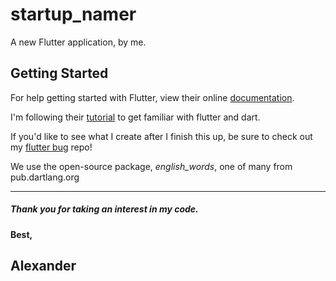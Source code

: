 # startup_namer

A new Flutter application, by me.

## Getting Started

For help getting started with Flutter, view their online
[documentation](https://flutter.io/).

I'm following their [tutorial](https://flutter.io/get-started/codelab/) to get familiar with flutter and dart.

If you'd like to see what I create after I finish this up, be sure to check out my [flutter bug](https://github.com/Lexscher/flutter_bug) repo!


We use the open-source package, *english_words*, one of many from pub.dartlang.org

----
##### Thank you for taking an interest in my code.

#### Best,
## Alexander

